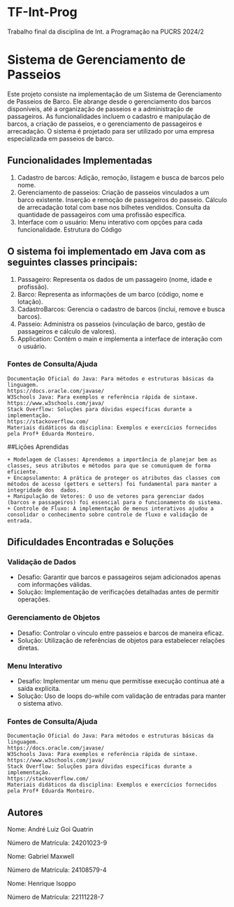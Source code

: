 # TF-Int-Prog
Trabalho final da disciplina de Int. a Programação na PUCRS 2024/2

<h1>Sistema de Gerenciamento de Passeios</h1>

<p>Este projeto consiste na implementação de um Sistema de Gerenciamento de Passeios de Barco. Ele abrange desde o gerenciamento dos barcos disponíveis, até a organização de passeios e a administração de passageiros. As funcionalidades incluem o cadastro e manipulação de barcos, a criação de passeios, e o gerenciamento de passageiros e arrecadação. O sistema é projetado para ser utilizado por uma empresa especializada em passeios de barco.</p>

<h2>Funcionalidades Implementadas</h2>
<ol>
    <li>Cadastro de barcos: Adição, remoção, listagem e busca de barcos pelo nome.</li>
    <li>Gerenciamento de passeios:
        Criação de passeios vinculados a um barco existente.
        Inserção e remoção de passageiros do passeio.
        Cálculo de arrecadação total com base nos bilhetes vendidos.
        Consulta da quantidade de passageiros com uma profissão específica.</li>
    <li>Interface com o usuário: Menu interativo com opções para cada funcionalidade.
    Estrutura do Código</li>
</ol>

<h2>O sistema foi implementado em Java com as seguintes classes principais:</h2>

<ol>
    <li>Passageiro: Representa os dados de um passageiro (nome, idade e profissão).</li>
    <li>Barco: Representa as informações de um barco (código, nome e lotação).</li>
    <li>CadastroBarcos: Gerencia o cadastro de barcos (inclui, remove e busca barcos).</li>
    <li>Passeio: Administra os passeios (vinculação de barco, gestão de passageiros e cálculo de valores).</li>
    <li>Application: Contém o main e implementa a interface de interação com o usuário.</li>
</ol>

<h3>Fontes de Consulta/Ajuda</h3>

    Documentação Oficial do Java: Para métodos e estruturas básicas da linguagem.
    https://docs.oracle.com/javase/
    W3Schools Java: Para exemplos e referência rápida de sintaxe.
    https://www.w3schools.com/java/
    Stack Overflow: Soluções para dúvidas específicas durante a implementação.
    https://stackoverflow.com/
    Materiais didáticos da disciplina: Exemplos e exercícios fornecidos pela Profª Eduarda Monteiro.


##Lições Aprendidas

    + Modelagem de Classes: Aprendemos a importância de planejar bem as classes, seus atributos e métodos para que se comuniquem de forma eficiente.
    + Encapsulamento: A prática de proteger os atributos das classes com métodos de acesso (getters e setters) foi fundamental para manter a integridade dos  dados.
    + Manipulação de Vetores: O uso de vetores para gerenciar dados (barcos e passageiros) foi essencial para o funcionamento do sistema.
    + Controle de Fluxo: A implementação de menus interativos ajudou a consolidar o conhecimento sobre controle de fluxo e validação de entrada.
    
<h2>Dificuldades Encontradas e Soluções</h2>
    
<h3>Validação de Dados</h3>
<ul>
    <li>Desafio: Garantir que barcos e passageiros sejam adicionados apenas com informações válidas.</li>
    <li>Solução: Implementação de verificações detalhadas antes de permitir operações.</li>
</ul>

<h3>Gerenciamento de Objetos</h3>
<ul>
    <li>Desafio: Controlar o vínculo entre passeios e barcos de maneira eficaz.</li>
    <li>Solução: Utilização de referências de objetos para estabelecer relações diretas.</li>
</ul>
<h3>Menu Interativo</h3>
<ul>
    <li>Desafio: Implementar um menu que permitisse execução contínua até a saída explícita.</li>
    <li>Solução: Uso de loops do-while com validação de entradas para manter o sistema ativo.</li>
</ul>



<h3>Fontes de Consulta/Ajuda</h3>

    Documentação Oficial do Java: Para métodos e estruturas básicas da linguagem.
    https://docs.oracle.com/javase/
    W3Schools Java: Para exemplos e referência rápida de sintaxe.
    https://www.w3schools.com/java/
    Stack Overflow: Soluções para dúvidas específicas durante a implementação.
    https://stackoverflow.com/
    Materiais didáticos da disciplina: Exemplos e exercícios fornecidos pela Profª Eduarda Monteiro.

<h2>Autores</h2>
Nome: André Luiz Goi Quatrin 

Número de Matrícula: 24201023-9

Nome: Gabriel Maxwell

Número de Matrícula: 24108579-4

Nome: Henrique Isoppo

Número de Matrícula: 22111228-7
